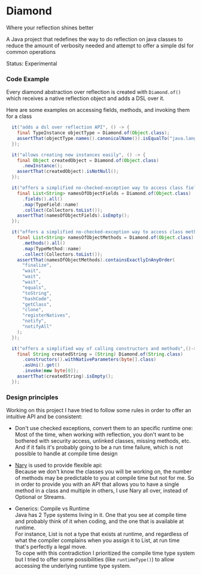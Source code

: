 Diamond
==============

Where your reflection shines better  

A Java project that redefines the way to do reflection on java classes to reduce
the amount of verbosity needed and attempt to offer a simple dsl for common operations

Status: Experimental

### Code Example
Every diamond abstraction over reflection is created with `Diamond.of()` which
receives a native reflection object and adds a DSL over it.

Here are some examples on accessing fields, methods, and invoking them for a class 

```java
  it("adds a dsl over reflection API", () -> {
    final TypeInstance objectType = Diamond.of(Object.class);
    assertThat(objectType.names().canonicalName()).isEqualTo("java.lang.Object");
  });

  it("allows creating new instances easily", () -> {
    final Object createdObject = Diamond.of(Object.class)
      .newInstance();
    assertThat(createdObject).isNotNull();
  });

  it("offers a simplified no-checked-exception way to access class fields", () -> {
    final List<String> namesOfObjectFields = Diamond.of(Object.class)
      .fields().all()
      .map(TypeField::name)
      .collect(Collectors.toList());
    assertThat(namesOfObjectFields).isEmpty();
  });

  it("offers a simplified no-checked-exception way to access class methods", () -> {
    final List<String> namesOfObjectMethods = Diamond.of(Object.class)
      .methods().all()
      .map(TypeMethod::name)
      .collect(Collectors.toList());
    assertThat(namesOfObjectMethods).containsExactlyInAnyOrder(
      "finalize",
      "wait",
      "wait",
      "wait",
      "equals",
      "toString",
      "hashCode",
      "getClass",
      "clone",
      "registerNatives",
      "notify",
      "notifyAll"
    );
  });

  it("offers a simplified way of calling constructors and methods",()->{
    final String createdString = (String) Diamond.of(String.class)
      .constructors().withNativeParameters(byte[].class)
      .asUni().get()
      .invoke(new byte[0]);
    assertThat(createdString).isEmpty();
  });
```

### Design principles
Working on this project I have tried to follow some rules in order to offer an
intuitive API and be consistent:

- Don't use checked exceptions, convert them to an specific runtime one:  
  Most of the time, when working with reflection, you don't want to be bothered 
  with security access, unlinked classes, missing methods, etc. And if it fails 
  it's probably going to be a run time failure, which is not possible to handle at 
  compile time design
  
- [Nary](https://github.com/kfgodel/nary) is used to provide flexible api:  
  Because we don't know the classes you will be working on, the number of methods
  may be predictable to you at compile time but not for me.  So in order to provide 
  you with an API that allows you to have a single method in a class and multiple
  in others, I use Nary all over, instead of Optional or Streams.  
  
- Generics: Compile vs Runtime  
  Java has 2 Type systems living in it. One that you see at compile time and probably
  think of it when coding, and the one that is available at runtime.  
  For instance, List<String> is not a type that exists at runtime, and regardless of
  what the compiler complains when you assign it to List<Integer>, at run time that's
  perfectly a legal move.  
  To cope with this contradiction I prioritized the compile time type system but I 
  tried to offer some possibilities (like `runtimeType()`) to allow accessing the 
  underlying runtime type system.  